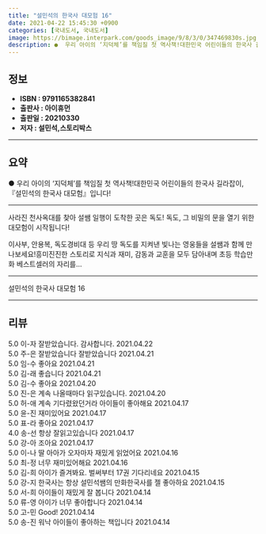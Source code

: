 ```yaml
---
title: "설민석의 한국사 대모험 16"
date: 2021-04-22 15:45:30 +0900
categories: [국내도서, 국내도서]
image: https://bimage.interpark.com/goods_image/9/8/3/0/347469830s.jpg
description: ●  우리 아이의 ‘지덕체’를 책임질 첫 역사책!대한민국 어린이들의 한국사 길라잡이, 『설민석의 한국사 대모험』입니다!
---
```


## **정보**

- **ISBN : 9791165382841**
- **출판사 : 아이휴먼**
- **출판일 : 20210330**
- **저자 : 설민석,스토리박스**

------



## **요약**

●  우리 아이의 ‘지덕체’를 책임질 첫 역사책!대한민국 어린이들의 한국사 길라잡이, 『설민석의 한국사 대모험』입니다!

------

사라진 천사옥대를 찾아 설쌤 일행이 도착한 곳은 독도!
독도, 그 비밀의 문을 열기 위한 대모험이 시작됩니다!

이사부, 안용복, 독도경비대 등 우리 땅 독도를 지켜낸
빛나는 영웅들을 설쌤과 함께 만나보세요!흥미진진한 스토리로 지식과 재미, 감동과 교훈을 모두 담아내며 초등 학습만화 베스트셀러의 자리를... 

------


설민석의 한국사 대모험 16 

------


## **리뷰** 

5.0 이-자 잘받았습니다. 감사합니다. 2021.04.22 <br/>5.0 주-은 잘받았습니다 잘받았습니다 2021.04.21 <br/>5.0 임-수 좋아요 2021.04.21 <br/>5.0 김-래 좋습니다 2021.04.21 <br/>5.0 김-수 좋아요 2021.04.20 <br/>5.0 진-은 계속 나올때마다 읽구있습니다. 2021.04.20 <br/>5.0 허-애 계속 기다렸왔던거라 아이들이 좋아해요 2021.04.17 <br/>5.0 윤-진 재미있어요 2021.04.17 <br/>5.0 표-라 좋아요 2021.04.17 <br/>4.0 송-선 항상 잘읽고있습니다 2021.04.17 <br/>5.0 강-아 조아요 2021.04.17 <br/>5.0 이-나 딸 아아가 오자마자 재밌게 읽었어요 2021.04.16 <br/>5.0 최-정 너무 재미있어해요  2021.04.16 <br/>5.0 김-희 아이가 즐겨봐요.
벌써부터 17권 기다리네요 2021.04.15 <br/>5.0 강-지 한국사는 항상 설민석쌤의 만화한국사를 젤 좋아하요 2021.04.15 <br/>5.0 서-희 아이들이 재밌게 잘 봅니다 2021.04.14 <br/>5.0 류-영 아이가 너무 좋아합니다 2021.04.14 <br/>5.0 고-민 Good! 2021.04.14 <br/>5.0 송-진 워낙 아이들이 좋아하는 책입니다 2021.04.14 <br/>